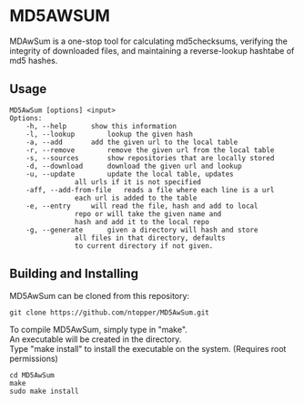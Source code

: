 MD5AWSUM
==================

MDAwSum is a one-stop tool for calculating md5checksums, verifying the integrity of downloaded files, and maintaining a reverse-lookup hashtabe of md5 hashes.

Usage
------------------
```
MD5AwSum [options] <input>   
Options:    
	-h, --help		show this information   
	-l, --lookup		lookup the given hash   
	-a, --add		add the given url to the local table
	-r, --remove		remove the given url from the local table
	-s, --sources		show repositories that are locally stored
	-d, --download		download the given url and lookup
	-u, --update		update the local table, updates
				all urls if it is not specified
	-aff, --add-from-file	reads a file where each line is a url
				each url is added to the table
	-e, --entry		will read the file, hash and add to local
				repo or will take the given name and
				hash and add it to the local repo
	-g, --generate		given a directory will hash and store
				all files in that directory, defaults
				to current directory if not given.
```

Building and Installing
----------------------

MD5AwSum can be cloned from this repository:
```
git clone https://github.com/ntopper/MD5AwSum.git
```

To compile MD5AwSum, simply type in "make".   
An executable will be created in the directory.   
Type "make install" to install the executable on the system.
    (Requires root permissions)

```
cd MD5AwSum
make
sudo make install
```

